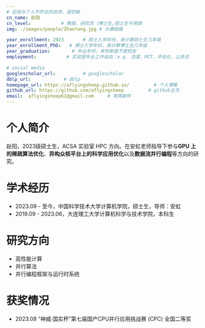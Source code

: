 ```yaml
---
# 后续与个人不符合的选项，请空缺
cn_name: 赵阳
cn_level:           # 教授，研究员（博士生,硕士生不用填
img: ./images/people/ZhaoYang.jpg # 头像链接

year_enrollment: 2023       # 硕士入学年份，来计算硕士生几年级
year_enrollment_PhD:   # 博士入学年份，来计算博士生几年级
year_graduation:        # 毕业年份，来判断是不是校友
employment:           # 实验室毕业工作去向：e.g. 百度，MIT，中石化，公务员

# social media
googlescholar_url:          # googlescholar
dblp_url:            # dblp
homepage_url: https://aflyingsheep.github.io/         # 个人博客
github_url: https://github.com/aflyingsheep         # github主页
email:  aflyingsheep61@gmail.com     # 常用邮件
---
```


# 个人简介

赵阳，2023级硕士生，ACSA 实验室 HPC 方向。在安虹老师指导下参与**GPU 上的稀疏算法优化**、**异构众核平台上的科学应用优化**以及**数据流并行编程**等方向的研究。

# 学术经历

* 2023.09 - 至今，中国科学技术大学计算机学院，硕士生，导师：安虹
* 2019.09 - 2023.06，大连理工大学计算机科学与技术学院，本科生

# 研究方向

* 高性能计算
* 并行算法
* 并行编程框架与运行时系统

# 获奖情况

* 2023.08 “神威·国实杯”第七届国产CPU并行应用挑战赛 (CPC) 全国二等奖

